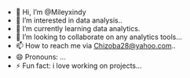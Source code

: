 - 👋 Hi, I’m @Mileyxindy
- 👀 I’m interested in data analysis..
- 🌱 I’m currently learning data analytics.
- 💞️ I’m looking to collaborate on any analytics tools...
- 📫 How to reach me via Chizoba28@yahoo.com..
- 😄 Pronouns: ...
- ⚡ Fun fact: i love working on projects...

<!---
Mileyxindy/Mileyxindy is a ✨ special ✨ repository because its `README.md` (this file) appears on your GitHub profile.
You can click the Preview link to take a look at your changes.
--->

